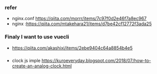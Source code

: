 
### refer
- nginx.conf https://qiita.com/morrr/items/7c97f0d2e46f7a8ec967
- nginx :https://qiita.com/mtakehara21/items/d7be42cf12772f3ada25

### Finaly I want to use vuecli
- https://qiita.com/akashixi/items/2ebe9404c64a8854b4e5

###
- clock js imple  https://kuroeveryday.blogspot.com/2018/07/how-to-create-an-analog-clock.html
